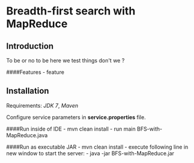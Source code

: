 Breadth-first search with MapReduce
==============

Introduction
-------

To be or no to be here we test things don't we ?

####Features
    - feature

Installation
-------
Requirements: *JDK 7*, *Maven*

Configure service parameters in **service.properties** file.

####Run inside of IDE
    - mvn clean install
    - run main BFS-with-MapReduce.java
    
####Run as executable JAR
    - mvn clean install
    - execute following line in new window to start the server:
        - java -jar BFS-with-MapReduce.jar